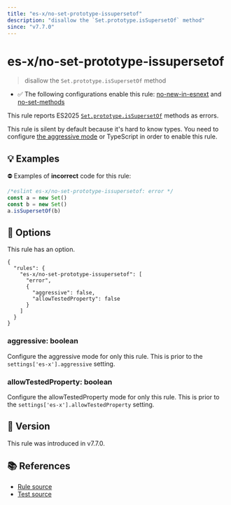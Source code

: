 ```yaml
---
title: "es-x/no-set-prototype-issupersetof"
description: "disallow the `Set.prototype.isSupersetOf` method"
since: "v7.7.0"
---
```


# es-x/no-set-prototype-issupersetof
> disallow the `Set.prototype.isSupersetOf` method

- ✅ The following configurations enable this rule: [no-new-in-esnext] and [no-set-methods]

This rule reports ES2025 [`Set.prototype.isSupersetOf`](https://github.com/tc39/proposal-set-methods) methods as errors.

This rule is silent by default because it's hard to know types. You need to configure [the aggressive mode](../#the-aggressive-mode) or TypeScript in order to enable this rule.

## 💡 Examples

⛔ Examples of **incorrect** code for this rule:

<eslint-playground type="bad">

```js
/*eslint es-x/no-set-prototype-issupersetof: error */
const a = new Set()
const b = new Set()
a.isSupersetOf(b)
```

</eslint-playground>

## 🔧 Options

This rule has an option.

```jsonc
{
  "rules": {
    "es-x/no-set-prototype-issupersetof": [
      "error",
      {
        "aggressive": false,
        "allowTestedProperty": false
      }
    ]
  }
}
```

### aggressive: boolean

Configure the aggressive mode for only this rule.
This is prior to the `settings['es-x'].aggressive` setting.

### allowTestedProperty: boolean

Configure the allowTestedProperty mode for only this rule.
This is prior to the `settings['es-x'].allowTestedProperty` setting.

## 🚀 Version

This rule was introduced in v7.7.0.

## 📚 References

- [Rule source](https://github.com/eslint-community/eslint-plugin-es-x/blob/master/lib/rules/no-set-prototype-issupersetof.js)
- [Test source](https://github.com/eslint-community/eslint-plugin-es-x/blob/master/tests/lib/rules/no-set-prototype-issupersetof.js)

[no-new-in-esnext]: ../configs/index.md#no-new-in-esnext
[no-set-methods]: ../configs/index.md#no-set-methods
